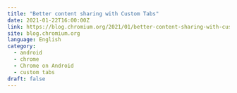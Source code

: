```yaml
---
title: "Better content sharing with Custom Tabs"
date: 2021-01-22T16:00:00Z
link: https://blog.chromium.org/2021/01/better-content-sharing-with-custom-tabs.html?utm_medium=RSS&utm_source=news.12bit.vn
site: blog.chromium.org
language: English
category:
  - android
  - chrome
  - Chrome on Android
  - custom tabs
draft: false
---
```

